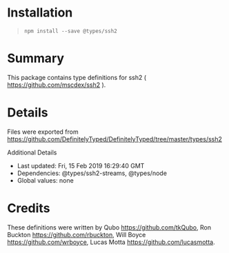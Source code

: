 # Installation
> `npm install --save @types/ssh2`

# Summary
This package contains type definitions for ssh2 ( https://github.com/mscdex/ssh2 ).

# Details
Files were exported from https://github.com/DefinitelyTyped/DefinitelyTyped/tree/master/types/ssh2

Additional Details
 * Last updated: Fri, 15 Feb 2019 16:29:40 GMT
 * Dependencies: @types/ssh2-streams, @types/node
 * Global values: none

# Credits
These definitions were written by Qubo <https://github.com/tkQubo>, Ron Buckton <https://github.com/rbuckton>, Will Boyce <https://github.com/wrboyce>, Lucas Motta <https://github.com/lucasmotta>.
